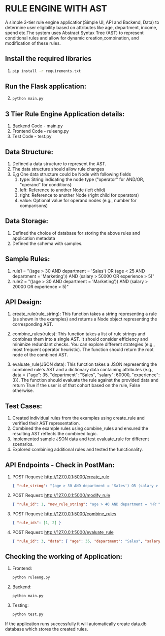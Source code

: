 # RULE ENGINE WITH AST

A simple 3-tier rule engine application(Simple UI, API and Backend, Data) to determine user eligibility based on attributes like age, department, income, spend etc.The system uses Abstract Syntax Tree (AST) to represent conditional rules and allow for dynamic creation,combination, and modification of these rules.


## Install the required libraries
1.
   ```bash
   pip install -r requirements.txt

## Run the Flask application:

2.
   ```bash
   python main.py

## 3 Tier Rule Engine Application details:

1. Backend Code - main.py 
2. Frontend Code - ruleeng.py
3. Test Code - test.py

## Data Structure:

1. Defined a data structure to represent the AST.
2. The data structure should allow rule changes
3. E,g One data structure could be Node with following fields
      1. type: String indicating the node type ("operator" for AND/OR, "operand" for
conditions)
      2. left: Reference to another Node (left child)
      3. right: Reference to another Node (right child for operators)
      4. value: Optional value for operand nodes (e.g., number for comparisons)

## Data Storage:

1. Defined the choice of database for storing the above rules and application metadata
2. Defined the schema with samples.

## Sample Rules:

1. rule1 = "((age > 30 AND department = 'Sales') OR (age < 25 AND
department = 'Marketing')) AND (salary > 50000 OR experience >
5)"
2. rule2 = "((age > 30 AND department = 'Marketing')) AND (salary >
20000 OR experience > 5)"


## API Design:

1. create_rule(rule_string): This function takes a string representing a rule (as
shown in the examples) and returns a Node object representing the corresponding AST.

3. combine_rules(rules): This function takes a list of rule strings and combines them
into a single AST. It should consider efficiency and minimize redundant checks. You can
explore different strategies (e.g., most frequent operator heuristic). The function should
return the root node of the combined AST.

4. evaluate_rule(JSON data): This function takes a JSON representing the combined
rule's AST and a dictionary data containing attributes (e.g., data = {"age": 35,
"department": "Sales", "salary": 60000, "experience": 3}). The
function should evaluate the rule against the provided data and return True if the user is
of that cohort based on the rule, False otherwise.

## Test Cases:

1. Created individual rules from the examples using create_rule and verified their AST
representation.
2. Combined the example rules using combine_rules and ensured the resulting AST
reflects the combined logic.
3. Implemented sample JSON data and test evaluate_rule for different scenarios.
4. Explored combining additional rules and tested the functionality.

## API Endpoints - Check in PostMan:

1. POST Request: http://127.0.0.1:5000/create_rule
    ```json
    { "rule_string": "(age > 30 AND department = 'Sales') OR (salary > 50000)" }

2. POST Request: http://127.0.0.1:5000/modify_rule
     ```json
     { "rule_id": 1, "new_rule_string": "age > 40 AND department = 'HR'" }

3. POST Request: http://127.0.0.1:5000/combine_rules
      ```json
      { "rule_ids": [1, 2] }

4. POST Request: http://127.0.0.1:5000/evaluate_rule
   ```json
   { "rule_id": 3, "data": { "age": 35, "department": "Sales", "salary": 60000, "experience": 6 } }


## Checking the working of Application:

  1. Frontend:
       ```bash
       python ruleeng.py

  2. Backend:
        ```bash
        python main.py

  3. Testing:
        ```bash
        python test.py

If the application runs successfully it will automatically create data.db database which stores the created rules.

